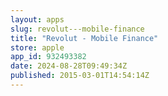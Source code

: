 ```yaml
---
layout: apps
slug: revolut---mobile-finance
title: "Revolut - Mobile Finance"
store: apple
app_id: 932493382
date: 2024-08-28T09:49:34Z
published: 2015-03-01T14:54:14Z
---
```

